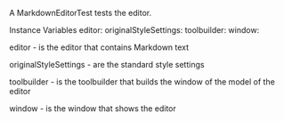 A MarkdownEditorTest tests the editor.

Instance Variables
	editor:						<MarkdownEditor>
	originalStyleSettings:		<MarkdownSettings>
	toolbuilder:					<ToolBuilder>
	window:					<PluggableSystemWindow>

editor
	- is the editor that contains Markdown text

originalStyleSettings
	- are the standard style settings

toolbuilder
	- is the toolbuilder that builds the window of the model of the editor

window
	- is the window that shows the editor
